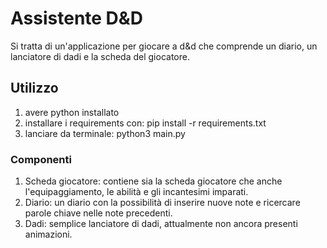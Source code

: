 # Assistente D&D
Si tratta di un'applicazione per giocare a d&d che comprende un diario, un lanciatore di dadi e la scheda del giocatore.

## Utilizzo
1) avere python installato
2) installare i requirements con: pip install -r requirements.txt
3) lanciare da terminale: python3 main.py


### Componenti
1) Scheda giocatore: contiene sia la scheda giocatore che anche l'equipaggiamento, le abilità e gli incantesimi imparati.
2) Diario: un diario con la possibilità di inserire nuove note e ricercare parole chiave nelle note precedenti.
3) Dadi: semplice lanciatore di dadi, attualmente non ancora presenti animazioni.
